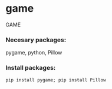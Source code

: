# game
GAME

### Necesary packages:
pygame, python, Pillow

### Install packages:
```
pip install pygame; pip install Pillow
```
